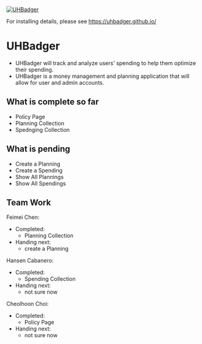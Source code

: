 [![UHBadger](https://github.com/UHBadger/UHBadger/actions/workflows/ci.yml/badge.svg)](https://github.com/UHBadger/UHBadger/actions/workflows/ci.yml)

For installing details, please see https://uhbadger.github.io/
# UHBadger

* UHBadger will track and analyze users' spending to help them optimize their spending.
* UHBadger is a money management and planning application that will allow for user and admin accounts. 


## What is complete so far
* Policy Page
* Planning Collection 
* Spednging Collection 

## What is pending
* Create a Planning 
* Create a Spending 
* Show All Plannings
* Show All Spendings 

## Team Work
Feimei Chen:
 - Completed:
   - Planning Collection 
 - Handing next:
   - create a Planning 
   
 Hansen Cabanero:
  - Completed:
    - Spending Collection 
  - Handing next:
    - not sure now
    
 Cheolhoon Choi:
  - Completed:
    - Policy Page 
  - Handing next:
    - not sure now


